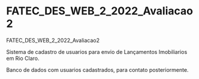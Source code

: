 # FATEC_DES_WEB_2_2022_Avaliacao2
FATEC_DES_WEB_2_2022_Avaliacao2

Sistema de cadastro de usuarios para envio de 
Lançamentos Imobiliarios em Rio Claro.

Banco de dados com usuarios cadastrados, para contato posteriormente.
